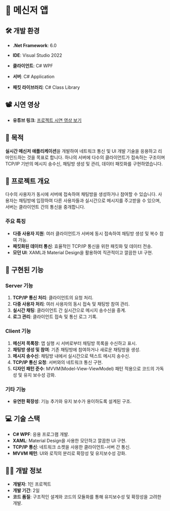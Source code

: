 # 📡 메신저 앱

## 🛠 개발 환경
- **.Net Framework**: 6.0  
- **IDE**: Visual Studio 2022  

- **클라이언트**: C# WPF  
- **서버**: C# Application  
- **패킷 라이브러리**: C# Class Library  


## 📽️ 시연 영상  
- **유튜브 링크**: [프로젝트 시연 영상 보기](https://www.youtube.com/watch?v=c4SQ0ZwVSp0)

## 🎯 목적
**실시간 메신저 애플리케이션**을 개발하여 네트워크 통신 및 UI 개발 기술을 응용하고 리마인드하는 것을 목표로 합니다.
하나의 서버에 다수의 클라이언트가 접속하는 구조이며 TCP/IP 기반의 메시지 송수신, 채팅방 생성 및 관리, 데이터 패킷화를 구현하였습니다.

## 📄 프로젝트 개요
다수의 사용자가 동시에 서버에 접속하여 채팅방을 생성하거나 참여할 수 있습니다.
사용자는 채팅방에 입장하여 다른 사용자들과 실시간으로 메시지를 주고받을 수 있으며, 서버는 클라이언트 간의 통신을 중개합니다.

### 주요 특징
- **다중 사용자 지원**: 여러 클라이언트가 서버에 동시 접속하여 채팅방 생성 및 복수 참여 가능.
- **패킷화된 데이터 통신**: 효율적인 TCP/IP 통신을 위한 패킷화 및 데이터 전송.
- **모던 UI**: XAML과 Material Design을 활용하여 직관적이고 깔끔한 UI 구현.

## 🚀 구현된 기능

### Server 기능
1. **TCP/IP 통신 처리**: 클라이언트의 요청 처리.
2. **다중 사용자 처리**: 여러 사용자의 동시 접속 및 채팅방 참여 관리.
3. **실시간 채팅**: 클라이언트 간 실시간으로 메시지 송수신을 중계.
4. **로그 관리**: 클라이언트 접속 및 통신 로그 기록.

### Client 기능
1. **메신저 목록창**: 앱 실행 시 서버로부터 채팅방 목록을 수신하고 표시.
2. **채팅방 생성 및 참여**: 기존 채팅방에 참여하거나 새로운 채팅방을 생성.
3. **메시지 송수신**: 채팅방 내에서 실시간으로 텍스트 메시지 송수신.
4. **TCP/IP 통신 요청**: 서버와의 네트워크 통신 구현.
5. **디자인 패턴 준수**: MVVM(Model-View-ViewModel) 패턴 적용으로 코드의 가독성 및 유지 보수성 강화.

### 기타 기능
- **유연한 확장성**: 기능 추가와 유지 보수가 용이하도록 설계된 구조.

## 💻 기술 스택
- **C# WPF**: 응용 프로그램 개발.
- **XAML**: Material Design을 사용한 모던하고 깔끔한 UI 구현.
- **TCP/IP 통신**: 네트워크 소켓을 사용한 클라이언트-서버 간 통신.
- **MVVM 패턴**: UI와 로직의 분리로 확장성 및 유지보수성 강화.

## 👨‍💻 개발 정보
- **개발자**: 1인 프로젝트
- **개발 기간**: 2일
- **코드 품질**: 구조적인 설계와 코드의 모듈화를 통해 유지보수성 및 확장성을 고려한 개발.
